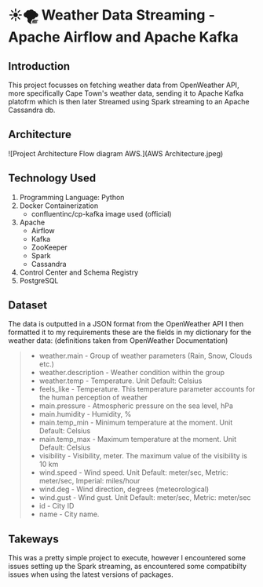 # ☀️🌪️ Weather Data Streaming - Apache Airflow and Apache Kafka

## Introduction
This project focusses on fetching weather data from OpenWeather API, more specifically Cape Town's weather data, sending it to Apache Kafka platofrm which is then later Streamed using Spark 
streaming to an Apache Cassandra db.

## Architecture
![Project Architecture Flow diagram AWS.](AWS Architecture.jpeg)

## Technology Used
1. Programming Language: Python
2. Docker Containerization
   - confluentinc/cp-kafka image used (official)
3. Apache
   - Airflow
   - Kafka
   - ZooKeeper
   - Spark
   - Cassandra
4. Control Center and Schema Registry
5. PostgreSQL
     

## Dataset
The data is outputted in a JSON format from the OpenWeather API I then formatted it to my requirements these are the fields in my dictionary for the weather data:
(definitions taken from OpenWeather Documentation)

> - weather.main - Group of weather parameters (Rain, Snow, Clouds etc.)
> - weather.description - Weather condition within the group
> - weather.temp - Temperature. Unit Default: Celsius
> - feels_like - Temperature. This temperature parameter accounts for the human perception of weather
> - main.pressure - Atmospheric pressure on the sea level, hPa
> - main.humidity - Humidity, %
> - main.temp_min - Minimum temperature at the moment. Unit Default: Celsius
> - main.temp_max - Maximum temperature at the moment. Unit Default: Celsius
> - visibility - Visibility, meter. The maximum value of the visibility is 10 km
> - wind.speed - Wind speed. Unit Default: meter/sec, Metric: meter/sec, Imperial: miles/hour
> - wind.deg - Wind direction, degrees (meteorological)
> - wind.gust - Wind gust. Unit Default: meter/sec, Metric: meter/sec
> - id - City ID
> - name - City name.

## Takeways
This was a pretty simple project to execute, however I encountered some issues setting up the Spark streaming, as encountered some compatibilty issues when using the latest versions of packages.

